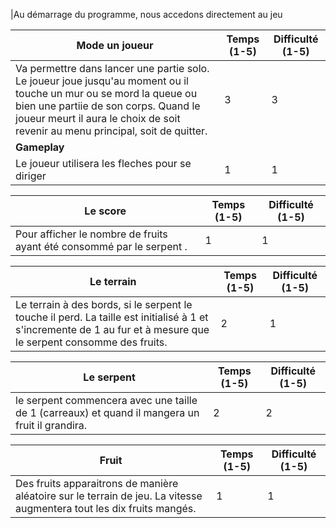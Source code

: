 
|Au démarrage du programme, nous accedons directement au jeu 

|Mode un joueur|Temps (1-5)|Difficulté (1-5)|
|--------------|-----|------|
|Va permettre dans lancer une partie solo. Le joueur joue jusqu'au moment ou il touche un mur ou se mord la queue ou bien une partiie de son corps. Quand le joueur meurt il aura le choix de soit revenir au menu principal, soit de quitter.|3|3|
|**Gameplay**|
|Le joueur utilisera les fleches pour se diriger|1|1



|Le score|Temps (1-5)|Difficulté (1-5)|
|---------------|-------------------|----------------|
|Pour afficher le nombre de fruits ayant été consommé par le serpent .|1|1|


|Le terrain|Temps (1-5)|Difficulté (1-5)|
|---------------|-------------------|----------------|
|Le terrain à des bords, si le serpent le touche il perd. La taille est initialisé à 1 et s'incremente de 1 au fur et à mesure que le serpent consomme des fruits.|2|1|

|Le serpent|Temps (1-5)|Difficulté (1-5)|
|---------------|-------------------|----------------|
|le serpent commencera avec une taille de 1 (carreaux) et quand il mangera un fruit il grandira.|2|2|

|Fruit|Temps (1-5)|Difficulté (1-5)|
|---------------|-------------------|----------------|
|Des fruits apparaitrons de manière aléatoire sur le terrain de jeu. La vitesse augmentera tout les dix fruits mangés.|1|1|
